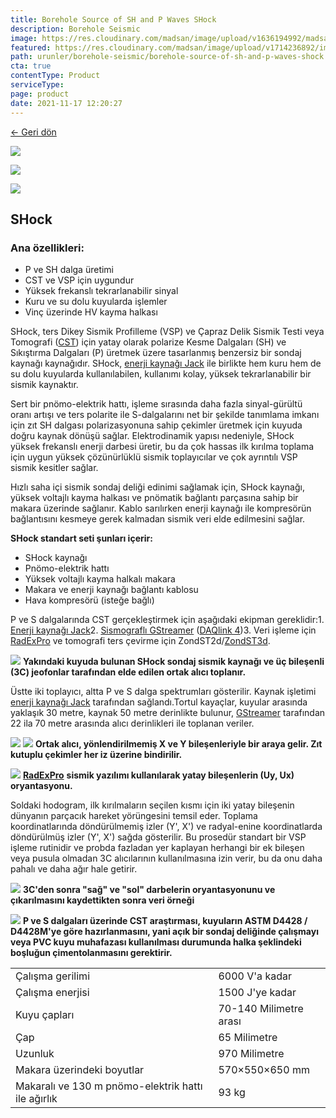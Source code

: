 ```yaml
---
title: Borehole Source of SH and P Waves SHock
description: Borehole Seismic
image: https://res.cloudinary.com/madsan/image/upload/v1636194992/madsan-stock/IMG_3200_nsgux0.jpg
featured: https://res.cloudinary.com/madsan/image/upload/v1714236892/image4_h4aw3f.jpg
path: urunler/borehole-seismic/borehole-source-of-sh-and-p-waves-shock
cta: true
contentType: Product
serviceType: 
page: product
date: 2021-11-17 12:20:27
---
```


[←  Geri dön](/urunler/borehole-seismic)

[![](https://res.cloudinary.com/madsan/image/upload/v1714236892/image4_h4aw3f.jpg)](https://res.cloudinary.com/madsan/image/upload/v1714236892/image4_h4aw3f.jpg)


<div class="row">
<div class="col-md-3">

[![](https://res.cloudinary.com/madsan/image/upload/v1714236893/image6_frgaac.jpg)](https://res.cloudinary.com/madsan/image/upload/v1714236893/image6_frgaac.jpg)

</div>
<div class="col-md-3">

[![](https://res.cloudinary.com/madsan/image/upload/v1714236527/image2_wkrsqy.jpg)](https://res.cloudinary.com/madsan/image/upload/v1714236527/image2_wkrsqy.jpg)

</div>

</div>

## SHock

### Ana özellikleri:

*   P ve SH dalga üretimi
*   CST ve VSP için uygundur
*   Yüksek frekanslı tekrarlanabilir sinyal
*   Kuru ve su dolu kuyularda işlemler
*   Vinç üzerinde HV kayma halkası


SHock, ters Dikey Sismik Profilleme (VSP) ve Çapraz Delik Sismik Testi veya Tomografi ([CST](https://geodevice.ca/info/publications/)) için yatay olarak polarize Kesme Dalgaları (SH) ve Sıkıştırma Dalgaları (P) üretmek üzere tasarlanmış benzersiz bir sondaj kaynağı kaynağıdır. SHock, [enerji kaynağı Jack](https://geodevice.ca/product/energy-sources-jack/) ile birlikte hem kuru hem de su dolu kuyularda kullanılabilen, kullanımı kolay, yüksek tekrarlanabilir bir sismik kaynaktır.

Sert bir pnömo-elektrik hattı, işleme sırasında daha fazla sinyal-gürültü oranı artışı ve ters polarite ile S-dalgalarını net bir şekilde tanımlama imkanı için zıt SH dalgası polarizasyonuna sahip çekimler üretmek için kuyuda doğru kaynak dönüşü sağlar. Elektrodinamik yapısı nedeniyle, SHock yüksek frekanslı enerji darbesi üretir, bu da çok hassas ilk kırılma toplama için uygun yüksek çözünürlüklü sismik toplayıcılar ve çok ayrıntılı VSP sismik kesitler sağlar.

Hızlı saha içi sismik sondaj deliği edinimi sağlamak için, SHock kaynağı, yüksek voltajlı kayma halkası ve pnömatik bağlantı parçasına sahip bir makara üzerinde sağlanır. Kablo sarılırken enerji kaynağı ile kompresörün bağlantısını kesmeye gerek kalmadan sismik veri elde edilmesini sağlar.

**SHock standart seti şunları içerir:**

*   SHock kaynağı
*   Pnömo-elektrik hattı
*   Yüksek voltajlı kayma halkalı makara
*   Makara ve enerji kaynağı bağlantı kablosu
*   Hava kompresörü (isteğe bağlı)


P ve S dalgalarında CST gerçekleştirmek için aşağıdaki ekipman gereklidir:1. [Enerji kaynağı Jack](https://geodevice.ca/product/energy-sources-jack/)2. [Sismograflı GStreamer](https://geodevice.ca/product/gstreamer/) ([DAQlink 4](https://geodevice.ca/product/daqlink4/))3. Veri işleme için [RadExPro](https://geodevice.ca/product/radex/) ve tomografi ters çevirme için ZondST2d/[ZondST3d](https://geodevice.ca/product/zondst2d/).

![](https://res.cloudinary.com/madsan/image/upload/v1714236892/image5_pyzk5e.jpg)
**Yakındaki kuyuda bulunan SHock sondaj sismik kaynağı ve üç bileşenli (3C) jeofonlar tarafından elde edilen ortak alıcı toplanır.**

Üstte iki toplayıcı, altta P ve S dalga spektrumları gösterilir. Kaynak işletimi [enerji kaynağı Jack](https://geodevice.ca/product/energy-sources-jack/) tarafından sağlandı.Tortul kayaçlar, kuyular arasında yaklaşık 30 metre, kaynak 50 metre derinlikte bulunur, [GStreamer](https://geodevice.ca/product/gstreamer/) tarafından 22 ila 70 metre arasında alıcı derinlikleri ile toplanan veriler.

![](https://res.cloudinary.com/madsan/image/upload/v1714236909/image8_nij4lv.png)
![](https://res.cloudinary.com/madsan/image/upload/v1714236908/image7_kvswwj.png)
**Ortak alıcı, yönlendirilmemiş X ve Y bileşenleriyle bir araya gelir. Zıt kutuplu çekimler her iz üzerine bindirilir.**

![](https://res.cloudinary.com/madsan/image/upload/v1714236891/image2_r1nmwv.jpg)
[**RadExPro**](https://geodevice.ca/product/radex/) **sismik yazılımı kullanılarak yatay bileşenlerin (Uy, Ux) oryantasyonu.**

Soldaki hodogram, ilk kırılmaların seçilen kısmı için iki yatay bileşenin dünyanın parçacık hareket yörüngesini temsil eder. Toplama koordinatlarında döndürülmemiş izler (Y', X') ve radyal-enine koordinatlarda döndürülmüş izler (Y', X') sağda gösterilir. Bu prosedür standart bir VSP işleme rutinidir ve probda fazladan yer kaplayan herhangi bir ek bileşen veya pusula olmadan 3C alıcılarının kullanılmasına izin verir, bu da onu daha pahalı ve daha ağır hale getirir.

![](https://res.cloudinary.com/madsan/image/upload/v1714236892/image1_mxot4l.png)
**3C'den sonra "sağ" ve "sol" darbelerin oryantasyonunu ve çıkarılmasını kaydettikten sonra veri örneği**

![](https://res.cloudinary.com/madsan/image/upload/v1714236893/image3_i2o2bt.png)
**P ve S dalgaları üzerinde CST araştırması, kuyuların ASTM D4428 / D4428M'ye göre hazırlanmasını, yani açık bir sondaj deliğinde çalışmayı veya PVC kuyu muhafazası kullanılması durumunda halka şeklindeki boşluğun çimentolanmasını gerektirir.**

<div class="table-responsive"> 

|                                       |                        |
|---------------------------------------------|------------------------|
| Çalışma gerilimi                            | 6000 V'a kadar         |
| Çalışma enerjisi                            | 1500 J'ye kadar        |
| Kuyu çapları                                | 70-140 Milimetre arası |
| Çap                                         | 65 Milimetre           |
| Uzunluk                                     | 970 Milimetre          |
| Makara üzerindeki boyutlar                  | 570×550×650 mm         |
| Makaralı ve 130 m pnömo-elektrik hattı ile ağırlık | 93 kg                  |

</div>
